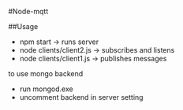 #Node-mqtt

##Usage
- npm start -> runs server
- node clients/client2.js -> subscribes and listens
- node clients/client1.js -> publishes messages

to use mongo backend
- run mongod.exe
- uncomment backend in server setting
